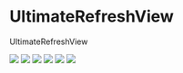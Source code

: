 # UltimateRefreshView
UltimateRefreshView


<img src="https://raw.githubusercontent.com/REBOOTERS/UltimateRefreshView/master/captures/listview_pull_down.gif"/>

<img src="https://raw.githubusercontent.com/REBOOTERS/UltimateRefreshView/master/captures/GIF.gif"/>

<img src="https://raw.githubusercontent.com/REBOOTERS/UltimateRefreshView/master/captures/webview_pull_downgif.gif"/>

<img src="https://raw.githubusercontent.com/REBOOTERS/UltimateRefreshView/master/captures/ddmsrec_clip.gif"/>

<img src="https://raw.githubusercontent.com/REBOOTERS/UltimateRefreshView/master/captures/normal.gif"/>

<img src="https://raw.githubusercontent.com/REBOOTERS/UltimateRefreshView/master/captures/pull_up.gif"/>